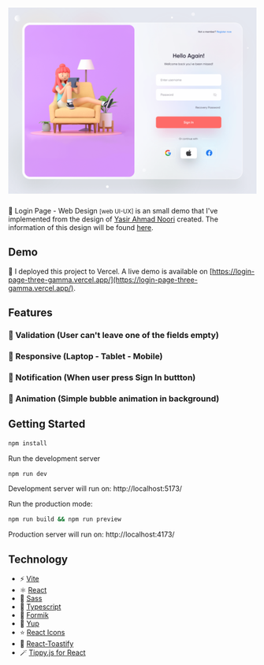 <h1 align="center"><img src="./src/assets/thumbnail.png" alt="Demo Login Page" /></h1>

🔑 Login Page - Web Design <small>[web UI-UX]</small> is an small demo that I've implemented from the design of [Yasir Ahmad Noori](https://dribbble.com/yasirnoori) created. The information of this design will be found [here](https://dribbble.com/shots/15883367-Login-Page-Web-Design).

## Demo
🚀 I deployed this project to Vercel. A live demo is available on [https://login-page-three-gamma.vercel.app/](https://login-page-three-gamma.vercel.app/).

## Features
### 🎉 Validation (User can't leave one of the fields empty)

### 🎉 Responsive (Laptop - Tablet - Mobile)
### 🎉 Notification (When user press Sign In buttton)
### 🎉 Animation (Simple bubble animation in background)

## Getting Started

```bash
npm install
```
Run the development server
```bash
npm run dev
```
Development server will run on: http://localhost:5173/

Run the production mode:

```bash
npm run build && npm run preview
```
Production server will run on: http://localhost:4173/
## Technology

- ⚡️ [Vite](https://vitejs.dev/)
- ⚛️ [React](https://reactjs.org/)
- 🎨 [Sass](https://sass-lang.com/)
- 👮 [Typescript](https://www.typescriptlang.org/)
- 🎯 [Formik](https://formik.org/)
- 🚧 [Yup](https://github.com/jquense/yup)
- ⭐️ [React Icons](https://react-icons.github.io/react-icons/)
- 🔔 [React-Toastify](https://www.npmjs.com/package/react-toastify)
- 🪄 [Tippy.js for React](https://github.com/atomiks/tippyjs-react)



